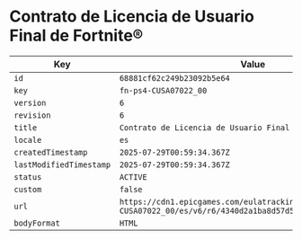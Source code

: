 # Contrato de Licencia de Usuario Final de Fortnite®

| Key | Value |
| --- | ----- |
| `id` | `68881cf62c249b23092b5e64` |
| `key` | `fn-ps4-CUSA07022_00` |
| `version` | `6` |
| `revision` | `6` |
| `title` | `Contrato de Licencia de Usuario Final de Fortnite®` |
| `locale` | `es` |
| `createdTimestamp` | `2025-07-29T00:59:34.367Z` |
| `lastModifiedTimestamp` | `2025-07-29T00:59:34.367Z` |
| `status` | `ACTIVE` |
| `custom` | `false` |
| `url` | `https://cdn1.epicgames.com/eulatracking-download/fn-ps4-CUSA07022_00/es/v6/r6/4340d2a1ba8d57d5b248e6106ec69bf7.pdf` |
| `bodyFormat` | `HTML` |
